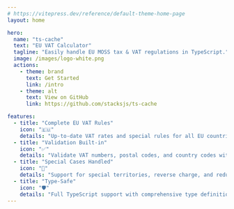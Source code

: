 ```yaml
---
# https://vitepress.dev/reference/default-theme-home-page
layout: home

hero:
  name: "ts-cache"
  text: "EU VAT Calculator"
  tagline: "Easily handle EU MOSS tax & VAT regulations in TypeScript."
  image: /images/logo-white.png
  actions:
    - theme: brand
      text: Get Started
      link: /intro
    - theme: alt
      text: View on GitHub
      link: https://github.com/stacksjs/ts-cache

features:
  - title: "Complete EU VAT Rules"
    icon: "🇪🇺"
    details: "Up-to-date VAT rates and special rules for all EU countries including post-Brexit UK."
  - title: "Validation Built-in"
    icon: "✅"
    details: "Validate VAT numbers, postal codes, and country codes with comprehensive error handling."
  - title: "Special Cases Handled"
    icon: "🎯"
    details: "Support for special territories, reverse charge, and reduced rates."
  - title: "Type-Safe"
    icon: "🛡️"
    details: "Full TypeScript support with comprehensive type definitions."
---
```


<Home />
